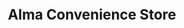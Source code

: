 ---
title: "Alma Convenience Store"
url: /chesterfield/alma-convenience-store/
shop: convenience
---